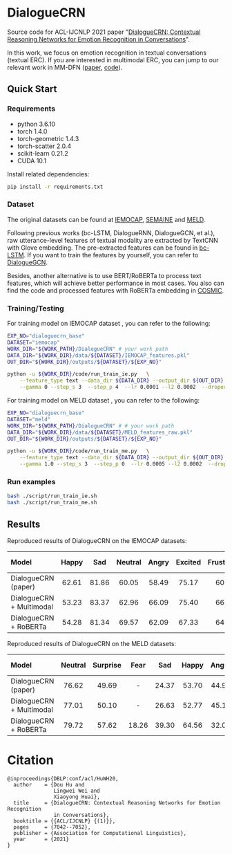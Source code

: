 # DialogueCRN
Source code for ACL-IJCNLP 2021 paper "[DialogueCRN: Contextual Reasoning Networks for Emotion Recognition in Conversations](https://arxiv.org/pdf/2106.01978.pdf)".

In this work, we focus on emotion recognition in textual conversations (textual ERC). If you are interested in multimodal ERC, you can jump to our relevant work in MM-DFN ([paper](https://arxiv.org/pdf/2203.02385.pdf), [code](https://github.com/zerohd4869/MM-DFN)).

## Quick Start

### Requirements

* python 3.6.10          
* torch 1.4.0            
* torch-geometric 1.4.3
* torch-scatter 2.0.4
* scikit-learn 0.21.2
* CUDA 10.1

Install related dependencies:
```bash
pip install -r requirements.txt
```


### Dataset

The original datasets can be found at [IEMOCAP](https://sail.usc.edu/iemocap/), [SEMAINE](https://semaine-db.eu) and [MELD](https://github.com/SenticNet/MELD).

Following previous works (bc-LSTM, DialogueRNN, DialogueGCN, et al.), raw utterance-level features of textual modality are extracted by TextCNN with Glove embedding.
The pre-extracted features can be found in [bc-LSTM](https://github.com/declare-lab/conv-emotion/tree/master/bc-LSTM-pytorch). If you want to train the features by yourself, you can refer to [DialogueGCN](https://github.com/declare-lab/conv-emotion/tree/master/DialogueGCN).

Besides, another alternative is to use BERT/RoBERTa to process text features, which will achieve better performance in most cases. You also can find the code and processed features with RoBERTa embedding in [COSMIC](https://github.com/declare-lab/conv-emotion/tree/master/COSMIC/feature-extraction).

### Training/Testing

For training model on IEMOCAP dataset , you can refer to the following:
    
```bash
EXP_NO="dialoguecrn_base"
DATASET="iemocap"
WORK_DIR="${WORK_PATH}/DialogueCRN" # your work path
DATA_DIR="${WORK_DIR}/data/${DATASET}/IEMOCAP_features.pkl"
OUT_DIR="${WORK_DIR}/outputs/${DATASET}/${EXP_NO}"

python -u ${WORK_DIR}/code/run_train_ie.py   \
    --feature_type text --data_dir ${DATA_DIR} --output_dir ${OUT_DIR}  \
    --gamma 0 --step_s 3  --step_p 4  --lr 0.0001 --l2 0.0002  --dropout 0.2 --base_layer 2
```

For training model on MELD dataset , you can refer to the following:

```bash
EXP_NO="dialoguecrn_base"
DATASET="meld"
WORK_DIR="${WORK_PATH}/DialogueCRN" # # your work path
DATA_DIR="${WORK_DIR}/data/${DATASET}/MELD_features_raw.pkl"
OUT_DIR="${WORK_DIR}/outputs/${DATASET}/${EXP_NO}"

python -u ${WORK_DIR}/code/run_train_me.py   \
    --feature_type text --data_dir ${DATA_DIR} --output_dir ${OUT_DIR}  \
    --gamma 1.0 --step_s 3  --step_p 0  --lr 0.0005 --l2 0.0002  --dropout 0.2 --base_layer 1

```

### Run examples
```bash
bash ./script/run_train_ie.sh
bash ./script/run_train_me.sh
```


## Results

Reproduced results of DialogueCRN on the IEMOCAP datasets:

|Model |Happy|Sad|Neutral|Angry|Excited|Frustrated|*Acc*|*Ma-F1*|*W-F1*|
|:----- |:-----:|:-----:|:-----:|:-----:|:-----:|:-----:|:-----:|:-----:|:-----:|
|DialogueCRN (paper) |62.61|81.86|60.05|58.49|75.17|60.08|66.05|66.38|66.20|
|DialogueCRN + Multimodal |53.23|83.37|62.96|66.09|75.40|66.07|67.16|66.92|67.21|
|DialogueCRN + RoBERTa |54.28|81.34|69.57|62.09|67.33|64.22|67.39|66.47|67.53|

Reproduced results of DialogueCRN on the MELD datasets:

|Model |Neutral|Surprise|Fear|Sad|Happy|Anger|Disgust|*Acc*|*Ma-F1*|*W-F1*|
|:-----|:-----:|:-----:|:-----:|:-----:|:-----:|:-----:|:-----:|:-----:|:-----:|:-----:|
|DialogueCRN (paper) |76.62|49.69|-|24.37|53.70|44.91|-|60.73|35.51|58.39|
|DialogueCRN + Multimodal |77.01|50.10|-|26.63|52.77|45.15|-|61.11|35.95|58.67|
|DialogueCRN + RoBERTa |79.72|57.62|18.26|39.30|64.56|32.07|52.53|66.93|49.15|65.90|

# Citation
```
@inproceedings{DBLP:conf/acl/HuWH20,
  author    = {Dou Hu and
               Lingwei Wei and
               Xiaoyong Huai},
  title     = {DialogueCRN: Contextual Reasoning Networks for Emotion Recognition
               in Conversations},
  booktitle = {{ACL/IJCNLP} {(1)}},
  pages     = {7042--7052},
  publisher = {Association for Computational Linguistics},
  year      = {2021}
}
```


